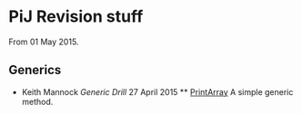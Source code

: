 # PiJ Revision stuff

From 01 May 2015.

## Generics

* Keith Mannock _Generic Drill_ 27 April 2015
  ** [PrintArray](src/genericdrill/PrintArray.java) A simple generic method.


